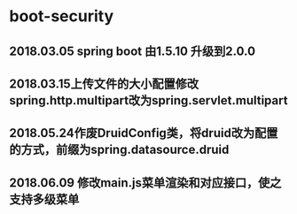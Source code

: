 # boot-security
## 2018.03.05 spring boot 由1.5.10 升级到2.0.0
## 2018.03.15上传文件的大小配置修改spring.http.multipart改为spring.servlet.multipart
## 2018.05.24作废DruidConfig类，将druid改为配置的方式，前缀为spring.datasource.druid
## 2018.06.09 修改main.js菜单渲染和对应接口，使之支持多级菜单
